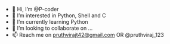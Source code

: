 - 👋 Hi, I’m @P-coder
- 👀 I’m interested in Python, Shell and C
- 🌱 I’m currently learning Python
- 💞️ I’m looking to collaborate on ...
- 📫 Reach me on pruthvirajt42@gmail.com OR @pruthviraj_123

<!---
Jackrip15/Jackrip15 is a ✨ special ✨ repository because its `README.md` (this file) appears on your GitHub profile.
You can click the Preview link to take a look at your changes.
--->
